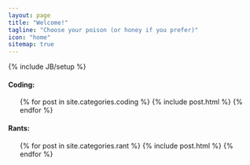 ```yaml
---
layout: page
title: "Welcome!"
tagline: "Choose your poison (or honey if you prefer)"
icon: "home"
sitemap: true
---
```

{% include JB/setup %}


#### Coding:
<ul class="posts">
    {% for post in site.categories.coding %}
        {% include post.html %}
    {% endfor %}
</ul>

#### Rants:
<ul class="posts">
    {% for post in site.categories.rant %}
        {% include post.html %}
    {% endfor %}
</ul>


